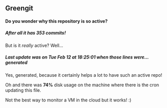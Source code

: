 ## Greengit

#### Do you wonder why this repository is so active?

##### After all it has 353 commits!

But is it *really* active? Well...

##### Last update was on Tue Feb 12 at 18:25:01 when those lines were... generated

Yes, generated, because it certainly helps a lot to have such an active repo!

Oh and there was **74%** disk usage on the machine
where there is the cron updating this file.

Not the best way to monitor a VM in the cloud but it works! :)
